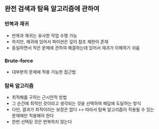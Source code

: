 ## 완전 검색과 탐욕 알고리즘에 관하여
### 반복과 재귀
- 반복과 재귀는 유사한 작업 수행 가능
- 하지만, 재귀에 있어서 파이썬은 깊이 참조 재한이 존재
- 동일하면서 작은 문제에 관하여 해결하는데 있어서 재귀가 이해하기 쉬움
### Brute-force
- 대부분의 문제에 적용 가능한 접근법
### 탐욕 알고리즘
- 최적해를 구하는 근시안적 방법
- 그 순간에 최적인 것이라고 생각되는 것을 선택하여 해답에 도달하는 방식
- 다만, 결과가 최적이라는 보장은 없다 => 따라서 탐욕 알고리즘이 적용될 수 있는 문제에만 적용해야 한다
- 한번 선택된 것은 번복하지 않는다
  